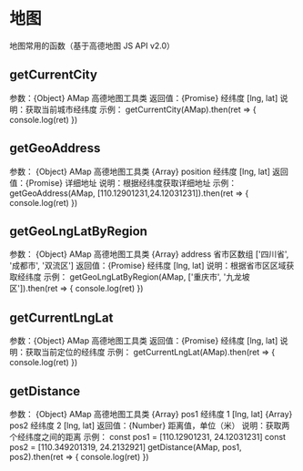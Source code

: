 # 地图

地图常用的函数（基于高德地图 JS API v2.0）

## getCurrentCity

参数：{Object} AMap 高德地图工具类
返回值：{Promise<Array>} 经纬度 [lng, lat]
说明：获取当前城市经纬度
示例：
getCurrentCity(AMap).then(ret => {
console.log(ret)
})

## getGeoAddress

参数：
{Object} AMap 高德地图工具类
{Array} position 经纬度 [lng, lat]
返回值：{Promise<String>} 详细地址
说明：根据经纬度获取详细地址
示例：
getGeoAddress(AMap, [110.12901231,24.12031231]).then(ret => {
console.log(ret)
})

## getGeoLngLatByRegion

参数：
{Object} AMap 高德地图工具类
{Array} address 省市区数组 ['四川省', '成都市', '双流区']
返回值：{Promise<Array>} 经纬度 [lng, lat]
说明：根据省市区区域获取经纬度
示例：
getGeoLngLatByRegion(AMap, ['重庆市', '九龙坡区']).then(ret => {
console.log(ret)
})

## getCurrentLngLat

参数：{Object} AMap 高德地图工具类
返回值：{Promise<Array>} 经纬度 [lng, lat]
说明：获取当前定位的经纬度
示例：
getCurrentLngLat(AMap).then(ret => {
console.log(ret)
})

## getDistance

参数：
{Object} AMap 高德地图工具类
{Array} pos1 经纬度 1 [lng, lat]
{Array} pos2 经纬度 2 [lng, lat]
返回值：{Number} 距离值，单位（米）
说明：获取两个经纬度之间的距离
示例：
const pos1 = [110.12901231, 24.12031231]
const pos2 = [110.349201319, 24.2132921]
getDistance(AMap, pos1, pos2).then(ret => {
console.log(ret)
})
